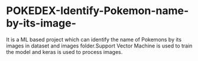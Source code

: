 # POKEDEX-Identify-Pokemon-name-by-its-image-
It is a ML based project which can identify the name of Pokemons by its images in dataset and images folder.Support Vector Machine is used to train the model and keras is used to process images.
